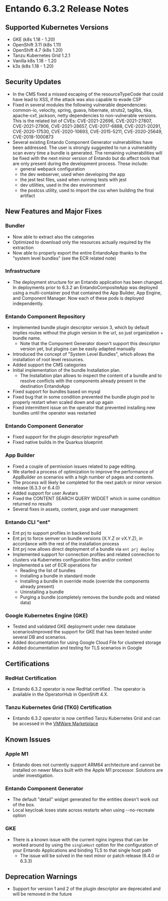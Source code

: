 # Entando 6.3.2 Release Notes

## Supported Kubernetes Versions
  - GKE (k8s 1.18 - 1.20)
  - OpenShift 3.11 (k8s 1.11)
  - OpenShift 4.7 (k8s 1.20)
  - Tanzu Kubernetes Grid 1.2.1
  - Vanilla k8s 1.18 - 1.20
  - k3s (k8s 1.18 - 1.20)

## Security Updates

- In the CMS fixed a missed escaping of the resourceTypeCode that could have lead to XSS, if the attack was also capable
  to evade CSP
- Fixed in several modules the following vulnerable dependencies:
  common-io, velocity, spring, guava, hibernate, struts2, taglibs, tika, apache-cxf, jackson, netty dependencies to
  non-vulnerable versions. This is the related list of CVEs: CVE-2021-22696, CVE-2021-27807, CVE-2021-27906,
  CVE-2021-28657, CVE-2017-6888, CVE-2021-20291, CVE-2020-17530, CVE-2020-10693, CVE-2015-5211, CVE-2020-25649,
  CVE-2018-1000873
- Several existing Entando Component Generator vulnerabilities have been addressed. The user is strongly suggested to
  run a vulnerability scan every time a bundle is generated. The remaining vulnerabilities will be fixed with the next
  minor version of Entando but do affect tools that are only present during the development process. These include:
    - general webpack configuration
    - the dev webserver, used when developing the app
    - the jest test files, used when running tests with jest
    - dev utilities, used in the dev environment
    - the postcss utility, used to import the css when building the final artifact

## New Features and Major Fixes

### Bundler

  - Now able to extract also the categories
  - Optimized to download only the resources actually required by the extraction
  - Now able to properly export the entire EntandoApp thanks to the "system level bundles" (see the ECR related note)

### Infrastructure
  - The deployment structure for an Entando application has been changed. In deployments prior to 6.3.2 an EntandoCompositeApp was deployed using a multi-container pod that contained the App Builder, App Engine, and Component Manager. Now each of these pods is deployed independently.

### Entando Component Repository

  - Implemented bundle plugin descriptor version 3, which by default implies routes without the plugin version in the url, so just organization + bundle name.
    -  Note that the Component Generator doesn't support this descriptor version yet, but plugins can be easily adapted manually
  - Introduced the concept of "System Level Bundles", which allows the installation of root level resources.
  - Added  support the CMS categories
  - Initial implementation of the bundle Installation plan.
      - The Installation plan allows to inspect the content of a bundle and to resolve conflicts with the components already present in the destination EntandoApp
  - Fixed support for bundles based on mysql
  - Fixed bug that in some condition prevented the bundle plugin pod to properly restart when scaled down and up again
  - Fixed intermittent issue on the operator that prevented installing new bundles until the operator was restarted

### Entando Component Generator

  - Fixed support for the plugin descriptor ingressPath
  - Fixed native builds in the Quarkus blueprint

### App Builder
  - Fixed a couple of permission issues related to page editing.
  - We started a process of optimization to improve the performance of AppBuilder on scenarios with a high number of
    pages and contents.
  - The process will likely be completed for the next patch or minor version release (6.3.3 or 6.4.0)
  - Added support for user Avatars
  - Fixed the CONTENT SEARCH QUERY WIDGET which in some condition returned no results
  - Several fixes in assets, content, page and user management

### Entando CLI "ent"

 - Ent prj to support profiles in backend build
 - Ent prj to force semver on bundle versions (X.Y.Z or vX.Y.Z), in accordance with the rest of the installation process
 - Ent prj now allows direct deployment of a bundle via `ent prj deploy`
 - Implemented support for connection profiles and related connection to clusters via Kubernetes configuration files and/or context
 - Implemented a set of ECR operations for
    - Reading the list of bundles
    - Installing a bundle in standard mode
    - Installing a bundle in override mode (override the components already present)
    - Uninstalling a bundle
    - Purging a bundle (completely removes the bundle pods and related data)

### Google Kubernetes Engine (GKE)
  - Tested and validated GKE deployment under new database scenariosImproved the support for GKE that has been tested under several DB and scenarios.
  - Added documentation for using Google Cloud File for clustered storage
  - Added documentation and testing for TLS scenarios in Google

## Certifications

### RedHat Certification
  - Entando 6.3.2 operator is now RedHat certified . The operator is available in the OperatorHub in OpenShift 4.X.

### Tanzu Kubernetes Grid (TKG) Certification

  - Entando 6.3.2 operator is now certified Tanzu Kubernetes Grid and can be accessed in the [VMWare Marketplace](https://marketplace.cloud.vmware.com/services/details/entando11?slug=true)

## Known Issues

### Apple M1
  - Entando does not currently support ARM64 architecture and cannot be installed on newer Macs built with the Apple M1 processor. Solutions are under investigation.

### Entando Component Generator
  - The default "detail" widget  generated for the entities doesn't work out of the box.
  - Local keycloak loses state across restarts when using --no-recreate option

### GKE
  - There is  a known issue with the current nginx ingress that can be worked around by using the `singleHost` option for the configuration of your Entando Applications and binding TLS to that single host path
    - The issue will be solved in the next minor or patch release (6.4.0 or 6.3.3)

## Deprecation Warnings
  - Support for version 1 and 2 of the plugin descriptor are deprecated and will be removed in the future
